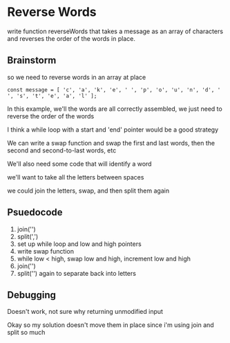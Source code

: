 # Reverse Words

write function reverseWords that takes a message as an array of characters and reverses the order of the words in place.

## Brainstorm

so we need to reverse words in an array at place

`const message = [ 'c', 'a', 'k', 'e', ' ', 'p', 'o', 'u', 'n', 'd', ' ', 's', 't', 'e', 'a', 'l' ];`

In this example, we'll the words are all correctly assembled, we just need to reverse the order of the words

I think a while loop with a start and 'end' pointer would be a good strategy

We can write a swap function and swap the first and last words, then the second and second-to-last words, etc

We'll also need some code that will identify a word

we'll want to take all the letters between spaces

we could join the letters, swap, and then split them again

## Psuedocode

1. join('')
2. split(',')
3. set up while loop and low and high pointers
4. write swap function
5. while low < high, swap low and high, increment low and high
6. join('')
7. split('') again to separate back into letters

## Debugging

Doesn't work, not sure why
returning unmodified input

Okay so my solution doesn't move them in place since i'm using join and split so much
